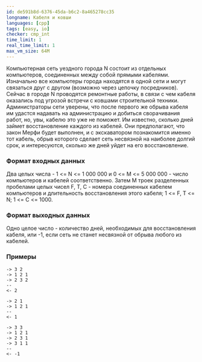 ```yaml
---
id: de591b8d-6376-45da-b6c2-8a465278cc35
longname: Кабеля и ковши
languages: [cpp]
tags: [easy, io]
checker: cmp_int
time_limit: 1
real_time_limit: 1
max_vm_size: 64M
---
```



Компьютерная сеть уездного города N состоит из отдельных компьютеров, соединенных между собой прямыми кабелями. Изначально все компьютеры города находятся в одной сети и могут связаться друг с другом (возможно через цепочку посредников).  
Сейчас в городе N проводятся ремонтные работы, в связи с чем кабеля оказались под угрозой встречи с ковшами строительной техники. Администраторы сети уверены, что после первого же обрыва кабеля им удастся надавать на администрацию и добиться сворачивания работ, но, увы, кабелю это уже не поможет. Им известно, сколько дней займет восстановление каждого из кабелей. Они предполагают, что закон Мерфи будет выполнен, и с экскаватором познакомится именно тот кабель, обрыв которого сделает сеть несвязной на наиболее долгий срок, и интересуются, сколько же дней уйдет на его восстановление.

### Формат входных данных

Два целых числа - 1 <= N <= 1 000 000 и  0 <= M <= 5 000 000 - число компьютеров и кабелей соответственно.
Затем M троек разделенных пробелами целых чисел F, T, C - номера соединенных кабелем компьютеров и длительность восстановления этого кабеля; 1 <= F, T <= N; 1 <= C <= 1000.

### Формат выходных данных

Одно целое число - количество дней, необходимых для восстановления кабеля, или -1, если сеть не станет несвязной от обрыва любого из кабелей.

### Примеры

```
-> 3 2
-> 1 2 1
-> 2 3 2
--
<- 2
```

```
-> 2 1
-> 1 2 1
--
<- 1
```

```
-> 3 3
-> 1 2 1
-> 2 3 1
-> 3 1 1
--
<- -1
```
